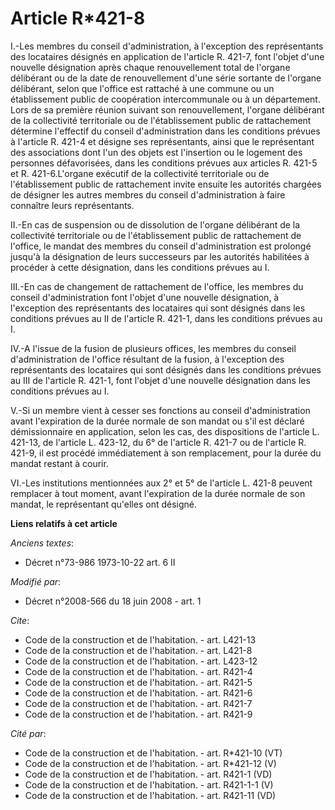 # Article R*421-8

I.-Les membres du conseil d'administration, à l'exception des représentants des locataires désignés en application de
l'article R. 421-7, font l'objet d'une nouvelle désignation après chaque renouvellement total de l'organe délibérant ou de la
date de renouvellement d'une série sortante de l'organe délibérant, selon que l'office est rattaché à une commune ou un
établissement public de coopération intercommunale ou à un département. Lors de sa première réunion suivant son
renouvellement, l'organe délibérant de la collectivité territoriale ou de l'établissement public de rattachement détermine
l'effectif du conseil d'administration dans les conditions prévues à l'article R. 421-4 et désigne ses représentants, ainsi
que le représentant des associations dont l'un des objets est l'insertion ou le logement des personnes défavorisées, dans les
conditions prévues aux articles R. 421-5 et R. 421-6.L'organe exécutif de la collectivité territoriale ou de l'établissement
public de rattachement invite ensuite les autorités chargées de désigner les autres membres du conseil d'administration à
faire connaître leurs représentants. 

II.-En cas de suspension ou de dissolution de l'organe délibérant de la collectivité territoriale ou de l'établissement
public de rattachement de l'office, le mandat des membres du conseil d'administration est prolongé jusqu'à la désignation de
leurs successeurs par les autorités habilitées à procéder à cette désignation, dans les conditions prévues au I. 

III.-En cas de changement de rattachement de l'office, les membres du conseil d'administration font l'objet d'une nouvelle
désignation, à l'exception des représentants des locataires qui sont désignés dans les conditions prévues au II de l'article
R. 421-1, dans les conditions prévues au I. 

IV.-A l'issue de la fusion de plusieurs offices, les membres du conseil d'administration de l'office résultant de la fusion,
à l'exception des représentants des locataires qui sont désignés dans les conditions prévues au III de l'article R. 421-1,
font l'objet d'une nouvelle désignation dans les conditions prévues au I.

V.-Si un membre vient à cesser ses fonctions au conseil d'administration avant l'expiration de la durée normale de son mandat
ou s'il est déclaré démissionnaire en application, selon les cas, des dispositions de l'article L. 421-13, de l'article L.
423-12, du 6° de l'article R. 421-7 ou de l'article R. 421-9, il est procédé immédiatement à son remplacement, pour la durée
du mandat restant à courir. 

VI.-Les institutions mentionnées aux 2° et 5° de l'article L. 421-8 peuvent remplacer à tout moment, avant l'expiration de la
durée normale de son mandat, le représentant qu'elles ont désigné.

**Liens relatifs à cet article**

_Anciens textes_:

  - Décret n°73-986 1973-10-22 art. 6 II

_Modifié par_:

  - Décret n°2008-566 du 18 juin 2008 - art. 1

_Cite_:

  - Code de la construction et de l'habitation. - art. L421-13
  - Code de la construction et de l'habitation. - art. L421-8
  - Code de la construction et de l'habitation. - art. L423-12
  - Code de la construction et de l'habitation. - art. R421-4
  - Code de la construction et de l'habitation. - art. R421-5
  - Code de la construction et de l'habitation. - art. R421-6
  - Code de la construction et de l'habitation. - art. R421-7
  - Code de la construction et de l'habitation. - art. R421-9

_Cité par_:

  - Code de la construction et de l'habitation. - art. R*421-10 (VT)
  - Code de la construction et de l'habitation. - art. R*421-12 (V)
  - Code de la construction et de l'habitation. - art. R421-1 (VD)
  - Code de la construction et de l'habitation. - art. R421-1-1 (V)
  - Code de la construction et de l'habitation. - art. R421-11 (VD)
